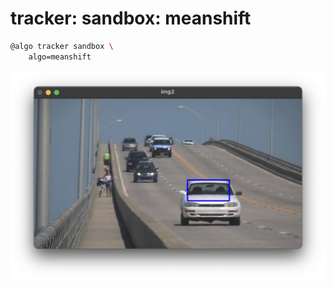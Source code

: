 # tracker: sandbox: meanshift

```bash
@algo tracker sandbox \
	algo=meanshift
```

![image](https://github.com/kamangir/assets/blob/main/tracker/meanshift.png?raw=true)
